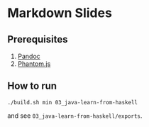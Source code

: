 # Markdown Slides

## Prerequisites

1. [Pandoc](http://johnmacfarlane.net/pandoc/)
2. [Phantom.js](http://phantomjs.org)

## How to run

```
./build.sh min 03_java-learn-from-haskell
```
and see `03_java-learn-from-haskell/exports`.
